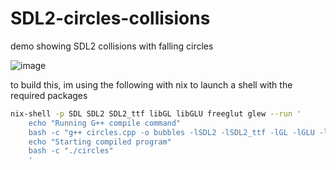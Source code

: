 # SDL2-circles-collisions
 demo showing SDL2 collisions with falling circles

![image](https://github.com/xp5-org/SDL2-circles-collisions/assets/18539839/74f5eb14-3e1f-4022-88e3-8cb68b4210b0)


to build this, im using the following with nix to launch a shell with the required packages 

``` bash
nix-shell -p SDL SDL2 SDL2_ttf libGL libGLU freeglut glew --run '
    echo "Running G++ compile command"
    bash -c "g++ circles.cpp -o bubbles -lSDL2 -lSDL2_ttf -lGL -lGLU -lglut -ldl -lGLEW" > >(tee -a output.log) 2>&1
    echo "Starting compiled program"
    bash -c "./circles"
    '
 ```
